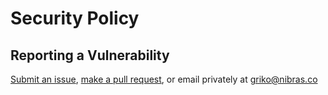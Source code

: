 # Security Policy

## Reporting a Vulnerability

[Submit an issue](https://github.com/grikomsn/yaak-plugin-base64/issues), [make a pull request](https://github.com/grikomsn/yaak-plugin-base64/compare), or email privately at griko@nibras.co
